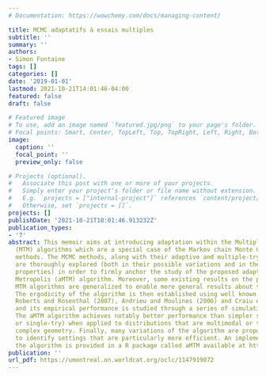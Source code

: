 ```yaml
---
# Documentation: https://wowchemy.com/docs/managing-content/

title: MCMC adaptatifs à essais multiples
subtitle: ''
summary: ''
authors:
- Simon Fontaine
tags: []
categories: []
date: '2019-01-01'
lastmod: 2021-10-21T14:01:46-04:00
featured: false
draft: false

# Featured image
# To use, add an image named `featured.jpg/png` to your page's folder.
# Focal points: Smart, Center, TopLeft, Top, TopRight, Left, Right, BottomLeft, Bottom, BottomRight.
image:
  caption: ''
  focal_point: ''
  preview_only: false

# Projects (optional).
#   Associate this post with one or more of your projects.
#   Simply enter your project's folder or file name without extension.
#   E.g. `projects = ["internal-project"]` references `content/project/deep-learning/index.md`.
#   Otherwise, set `projects = []`.
projects: []
publishDate: '2021-10-21T18:01:46.913232Z'
publication_types:
- '7'
abstract: This memoir aims at introducing adaptation within the Multiple-Try Metropolis
  (MTM) algorithms which are a special case of the Markov chain Monte Carlo (MCMC)
  methods. The MCMC methods, along with their adaptive and multiple-try extensions,
  are thoroughly explored (both in their possible variations and in their theoretical
  properties) in order to firmly anchor the study of the proposed adaptive Multiple-Try
  Metropolis (aMTM) algorithm. Moreover, some existing results on the properties of
  MTM algorithms are generalized to enable more general results about the aMTM algorithm.
  The ergodicity of the algorithm is then established using well known results of
  Roberts and Rosenthal (2007), Andrieu and Moulines (2006) and Craiu et al. (2015)
  and its empirical performance is studied through a series of simulation experiments.
  The aMTM algorithm achieves notably better performance than simpler samplers (non-adaptive
  or single-try) when applied to distributions that are multimodal or that exhibit
  complex geometry. Finally, many variations of the algorithm are proposed and compared
  to identify settings that are particularly more efficient. An implementation of
  the algorithm is provided in a R package called aMTM available at https://github.com/fontaine618/aMTM.
publication: ''
url_pdf: https://umontreal.on.worldcat.org/oclc/1147919072
---
```

